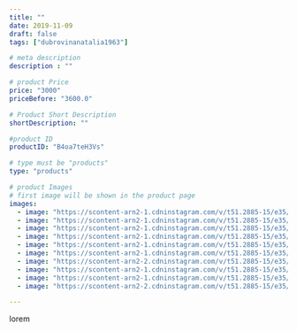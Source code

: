 ```yaml
---
title: ""
date: 2019-11-09
draft: false
tags: ["dubrovinanatalia1963"]

# meta description
description : ""

# product Price
price: "3000"
priceBefore: "3600.0"

# Product Short Description
shortDescription: ""

#product ID
productID: "B4oa7teH3Vs"

# type must be "products"
type: "products"

# product Images
# first image will be shown in the product page
images:
  - image: "https://scontent-arn2-1.cdninstagram.com/v/t51.2885-15/e35/74791435_234275350886418_6154884069608672792_n.jpg?_nc_ht=scontent-arn2-1.cdninstagram.com&_nc_cat=106&_nc_ohc=OJsubYiao_AAX9B3xNq&tp=1&oh=2d345605c52de6ada3945305284a3000&oe=60611619&ig_cache_key=MjE3MzEwNTI2OTE5MDM4MjQyNQ%3D%3D.2"
  - image: "https://scontent-arn2-1.cdninstagram.com/v/t51.2885-15/e35/72576138_2880816991930599_7901377355658661259_n.jpg?_nc_ht=scontent-arn2-1.cdninstagram.com&_nc_cat=103&_nc_ohc=ttCTdasKroQAX9BsYW1&tp=1&oh=ce31105f9a2990f32576fe1e6112cffd&oe=605E1F5E&ig_cache_key=MjE3MzEwNTI2OTE2NTExMDE5Mw%3D%3D.2"
  - image: "https://scontent-arn2-1.cdninstagram.com/v/t51.2885-15/e35/72201781_533695707450561_2550370706967992904_n.jpg?_nc_ht=scontent-arn2-1.cdninstagram.com&_nc_cat=109&_nc_ohc=MibkjOHjyNsAX-HLI9o&tp=1&oh=4f6af47557844086153c86e75cc81824&oe=605EDEA8&ig_cache_key=MjE3MzEwNTI2OTE4MTk0OTE5NQ%3D%3D.2"
  - image: "https://scontent-arn2-1.cdninstagram.com/v/t51.2885-15/e35/75595350_753568418448373_5991500628612525765_n.jpg?_nc_ht=scontent-arn2-1.cdninstagram.com&_nc_cat=101&_nc_ohc=FdnCUjeZ2tAAX-7LVug&tp=1&oh=7aa4acaa6c82464ea8c4be750fec7004&oe=605FF10F&ig_cache_key=MjE3MzEwNTI2OTIxNTM0NjE5NQ%3D%3D.2"
  - image: "https://scontent-arn2-1.cdninstagram.com/v/t51.2885-15/e35/74634292_148851323127899_6300882127039465281_n.jpg?_nc_ht=scontent-arn2-1.cdninstagram.com&_nc_cat=111&_nc_ohc=XrhStDb-vjQAX9c819I&tp=1&oh=caaee64f36677d6f4f058a37def70236&oe=60601FCD&ig_cache_key=MjE3MzEwNTI2OTE5ODU2NzU3NQ%3D%3D.2"
  - image: "https://scontent-arn2-1.cdninstagram.com/v/t51.2885-15/e35/71735845_144647510175393_5302518950620412505_n.jpg?_nc_ht=scontent-arn2-1.cdninstagram.com&_nc_cat=109&_nc_ohc=fHUXcOrtEeIAX_xqBP2&tp=1&oh=4e4cdc05b08ed288788ad562fb2629f1&oe=605EF21C&ig_cache_key=MjE3MzEwNTI2OTIyMzcyMTk0OQ%3D%3D.2"
  - image: "https://scontent-arn2-2.cdninstagram.com/v/t51.2885-15/e35/75454093_1387529041410413_2819611139540029817_n.jpg?_nc_ht=scontent-arn2-2.cdninstagram.com&_nc_cat=105&_nc_ohc=qelj-hOlYKUAX-Occ2R&tp=1&oh=1a4f3dc1c2b94ae1505830e71508c11a&oe=606003A4&ig_cache_key=MjE3MzEwNTI2OTE5ODY2NTcxNA%3D%3D.2"
  - image: "https://scontent-arn2-1.cdninstagram.com/v/t51.2885-15/e35/72085756_2550440771709784_4268555707870546836_n.jpg?_nc_ht=scontent-arn2-1.cdninstagram.com&_nc_cat=104&_nc_ohc=KLupo1Eqcr0AX9jnj_p&se=7&tp=1&oh=ddaf68d2c691aba9c8bbc560d8709b24&oe=606185D4&ig_cache_key=MjE3MzEwNTI2OTE3MzYwNjY0MA%3D%3D.2"
  - image: "https://scontent-arn2-1.cdninstagram.com/v/t51.2885-15/e35/72608556_3102969373109546_6851222683070860621_n.jpg?_nc_ht=scontent-arn2-1.cdninstagram.com&_nc_cat=102&_nc_ohc=7zpIE16UKZsAX-gbkOh&se=7&tp=1&oh=62452cd9cb467bb5208b335025005b90&oe=60611057&ig_cache_key=MjE3MzEwNTI2OTE1NjcxMzEwOQ%3D%3D.2"
  - image: "https://scontent-arn2-2.cdninstagram.com/v/t51.2885-15/e35/72647976_174211530393548_6747382169013355830_n.jpg?_nc_ht=scontent-arn2-2.cdninstagram.com&_nc_cat=108&_nc_ohc=N6N6W00t0TUAX9SZM_Q&se=7&tp=1&oh=f78c9b1c7f551a8c918799fae0138c57&oe=605ED9AF&ig_cache_key=MjE3MzEwNTI2OTIwNzE0NDU4OQ%3D%3D.2"

---
```

lorem
